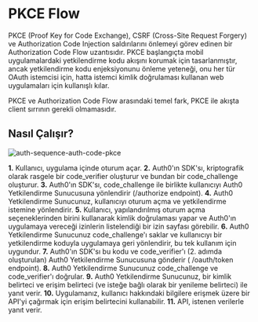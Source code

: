 # PKCE Flow

PKCE (Proof Key for Code Exchange), CSRF (Cross-Site Request Forgery) ve Authorization Code Injection saldırılarını önlemeyi görev edinen bir Authorization Code Flow uzantısıdır. PKCE başlangıçta mobil uygulamalardaki yetkilendirme kodu akışını korumak için tasarlanmıştır, ancak yetkilendirme kodu enjeksiyonunu önleme yeteneği, onu her tür OAuth istemcisi için, hatta istemci kimlik doğrulaması kullanan web uygulamaları için kullanışlı kılar. 

PKCE ve Authorization Code Flow arasındaki temel fark, PKCE ile akışta client sırrının gerekli olmamasıdır. 

## Nasıl Çalışır?

![auth-sequence-auth-code-pkce](https://github.com/slnylprsln/Turkcell-GYGY23/assets/56932572/78894561-64de-4b65-a74c-4a1db6d6b4cc)


 **1.** Kullanıcı, uygulama içinde oturum açar.
 **2.** Auth0'ın SDK'sı, kriptografik olarak rasgele bir code_verifier oluşturur ve bundan bir code_challenge oluşturur.
 **3.** Auth0'ın SDK'sı, code_challenge ile birlikte kullanıcıyı Auth0 Yetkilendirme Sunucusuna yönlendirir (/authorize
endpoint).
**4.** Auth0 Yetkilendirme Sunucunuz, kullanıcıyı oturum açma ve yetkilendirme istemine yönlendirir.
**5.** Kullanıcı, yapılandırılmış oturum açma seçeneklerinden birini kullanarak kimlik doğrulaması yapar ve Auth0'ın uygulamaya vereceği izinlerin listelendiği bir izin sayfası görebilir.
**6.** Auth0 Yetkilendirme Sunucunuz code_challenge'ı saklar ve kullanıcıyı bir yetkilendirme koduyla uygulamaya geri yönlendirir, bu tek kullanım için uygundur.
**7.** Auth0'ın SDK'sı bu kodu ve code_verifier'ı (2. adımda oluşturulan) Auth0 Yetkilendirme Sunucusuna gönderir (
/oauth/token
endpoint).
**8.** Auth0 Yetkilendirme Sunucunuz code_challenge ve code_verifier'ı doğrular.
**9.** Auth0 Yetkilendirme Sunucunuz, bir kimlik belirteci ve erişim belirteci (ve isteğe bağlı olarak bir yenileme belirteci) ile yanıt verir.
**10.** Uygulamanız, kullanıcı hakkındaki bilgilere erişmek üzere bir API'yi çağırmak için erişim belirtecini kullanabilir.
**11.** API, istenen verilerle yanıt verir.
